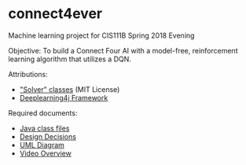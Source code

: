 # connect4ever
Machine learning project for CIS111B Spring 2018 Evening

Objective: To build a Connect Four AI with a model-free, reinforcement learning algorithm that utilizes a DQN. 

Attributions:  
  - ["Solver" classes](https://github.com/raulgonzalezcz/Connect4-AI-Java) (MIT License)  
  - [Deeplearning4j Framework](https://deeplearning4j.org/)  

Required documents:  
  - [Java class files](https://github.com/pseudodennis/connect4ever/tree/master/java/connect4ever)
  - [Design Decisions](https://github.com/pseudodennis/connect4ever/blob/master/Design%20Decisions.docx)  
  - [UML Diagram](https://github.com/pseudodennis/connect4ever/blob/master/UML-light.png)  
  - [Video Overview]()  
